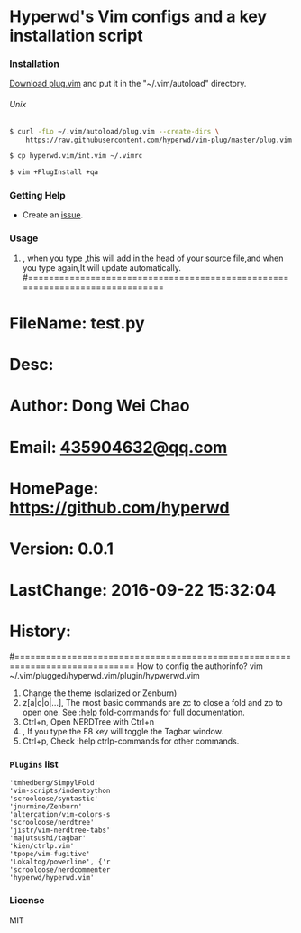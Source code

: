 # Hyperwd's Vim configs and a key installation script                                                                

### Installation

[Download plug.vim](https://raw.githubusercontent.com/hyperwd/vim-plug/master/plug.vim)
and put it in the "~/.vim/autoload" directory.

###### Unix

```sh
$ curl -fLo ~/.vim/autoload/plug.vim --create-dirs \
    https://raw.githubusercontent.com/hyperwd/vim-plug/master/plug.vim

$ cp hyperwd.vim/int.vim ~/.vimrc

$ vim +PlugInstall +qa
```

### Getting Help

- Create an [issue](https://github.com/hyperwd/hyperwd.vim/issues/new).

### Usage

1. <F4>,    when you type <F4>,this will add in the head of your source file,and
   when you type <F4> again,It will update automatically.
 #=============================================================================
 #     FileName: test.py                                                          
 #         Desc:                                                               
 #       Author: Dong Wei Chao                                                 
 #        Email: 435904632@qq.com                                              
 #     HomePage: https://github.com/hyperwd                                    
 #      Version: 0.0.1                                                         
 #   LastChange: 2016-09-22 15:32:04                                           
 #      History:                                                               
 #=============================================================================
 How to config the authorinfo?
    vim ~/.vim/plugged/hyperwd.vim/plugin/hypwerwd.vim
1. <F5>     Change the theme (solarized or Zenburn)
1. z[a|c|o|...],    The most basic commands are zc to close a fold and zo to open one. See
   :help fold-commands for full documentation.
1. Ctrl+n,  Open NERDTree with Ctrl+n
1. <F8>,    If you type the F8 key will toggle the Tagbar window.
1. Ctrl+p,   Check :help ctrlp-commands for other commands.


### `Plugins` list
    'tmhedberg/SimpylFold'   
    'vim-scripts/indentpython
    'scrooloose/syntastic'   
    'jnurmine/Zenburn'       
    'altercation/vim-colors-s
    'scrooloose/nerdtree'    
    'jistr/vim-nerdtree-tabs'
    'majutsushi/tagbar'      
    'kien/ctrlp.vim'         
    'tpope/vim-fugitive'     
    'Lokaltog/powerline', {'r
    'scrooloose/nerdcommenter
    'hyperwd/hyperwd.vim'    
### License

MIT

